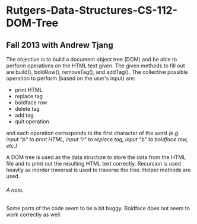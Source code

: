 # Rutgers-Data-Structures-CS-112-DOM-Tree
## Fall 2013 with Andrew Tjang

The objective is to build a document object tree (DOM) and be able to perform operations on the HTML text given. The given methods to fill out are build(), boldRow(), removeTag(), and addTag(). The collective possible operation to perform (based on the user's input) are:

- print HTML
- replace tag
- boldface row
- delete tag
- add tag
- quit operation

and each operation corresponds to the first character of the word *(e.g. input "p" to print HTML, input "r" to replace tag, input "b" to boldface row, etc.)*

A DOM tree is used as the data structure to store the data from the HTML file and to print out the resulting HTML text correctly. Recursion is used heavily as inorder traversal is used to traverse the tree. Helper methods are used.

###### A note.
Some parts of the code seem to be a bit buggy. Boldface does not seem to work correctly as well
